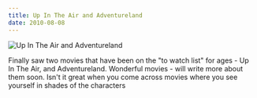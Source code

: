 ```yaml
---
title: Up In The Air and Adventureland
date: 2010-08-08
---
```


![Up In The Air and Adventureland](https://source.unsplash.com/dUPDhdeCN84/1600x900)

Finally saw two movies that have been on the "to watch list" for ages - Up In The Air, and Adventureland. Wonderful movies - will write more about them soon. Isn't it great when you come across movies where you see yourself in shades of the characters